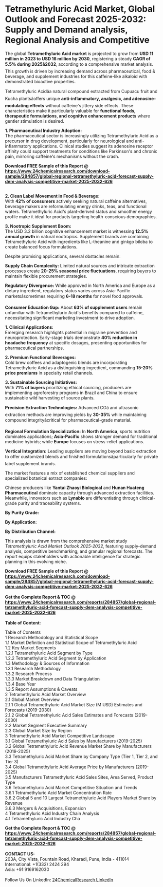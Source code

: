 <h1>Tetramethyluric Acid Market, Global Outlook and Forecast 2025-2032: Supply and Demand analysis, Regional Analysis and Competitive</h1><p>The global <strong>Tetramethyluric Acid market</strong> is projected to grow from <strong>USD 11 million in 2023 to USD 16 million by 2030</strong>, registering a steady <strong>CAGR of 5.5% during 2025â2032</strong>, according to a comprehensive market analysis. This growth is driven by increasing demand across pharmaceutical, food &amp; beverage, and supplement industries for this caffeine-like alkaloid with demonstrated bioactive properties.</p><p>Tetramethyluric Acidâa natural compound extracted from Cupuacu fruit and Kucha plantsâoffers unique <strong>anti-inflammatory, analgesic, and adenosine-modulating effects</strong> without caffeine's jittery side effects. These characteristics make it particularly valuable for <strong>functional foods, therapeutic formulations, and cognitive enhancement products</strong> where gentler stimulation is desired.</p><p><strong>1. Pharmaceutical Industry Adoption:</strong><br>
The pharmaceutical sector is increasingly utilizing Tetramethyluric Acid as a precursor in drug development, particularly for neurological and anti-inflammatory applications. Clinical studies suggest its adenosine receptor affinity could support treatments for conditions like Parkinson's and chronic pain, mirroring caffeine's mechanisms without the crash.</p><div><b>Download FREE Sample of this Report @ 
            <a href="https://www.24chemicalresearch.com/download-sample/284857/global-regional-tetramethyluric-acid-forecast-supply-dem-analysis-competitive-market-2025-2032-626">
            https://www.24chemicalresearch.com/download-sample/284857/global-regional-tetramethyluric-acid-forecast-supply-dem-analysis-competitive-market-2025-2032-626</a></b></div><br><p><strong>2. Clean Label Movement in Food &amp; Beverage:</strong><br>
With <strong>42% of consumers</strong> actively seeking natural caffeine alternatives, beverage makers are reformulating energy drinks, teas, and functional waters. Tetramethyluric Acid's plant-derived status and smoother energy profile make it ideal for products targeting health-conscious demographics.</p><p><strong>3. Nootropic Supplement Boom:</strong><br>
The USD 3.2 billion cognitive enhancement market is witnessing <strong>12.5% annual growth</strong> in natural nootropics. Supplement brands are combining Tetramethyluric Acid with ingredients like L-theanine and ginkgo biloba to create balanced focus formulations.</p><p>Despite promising applications, several obstacles remain:</p><p><strong>Supply Chain Complexity:</strong> Limited natural sources and intricate extraction processes create <strong>20-25% seasonal price fluctuations</strong>, requiring buyers to maintain flexible procurement strategies.</p><p><strong>Regulatory Divergence:</strong> While approved in North America and Europe as a dietary ingredient, regulatory status varies across Asia-Pacific marketsâsometimes requiring <strong>6-18 months</strong> for novel food approvals.</p><p><strong>Consumer Education Gap:</strong> About <strong>63% of supplement users</strong> remain unfamiliar with Tetramethyluric Acid's benefits compared to caffeine, necessitating significant marketing investment to drive adoption.</p><p><strong>1. Clinical Applications:</strong><br>
Emerging research highlights potential in migraine prevention and neuroprotection. Early-stage trials demonstrate <strong>40% reduction in headache frequency</strong> at specific dosages, presenting opportunities for pharmaceutical partnerships.</p><p><strong>2. Premium Functional Beverages:</strong><br>
Cold brew coffees and adaptogenic blends are incorporating Tetramethyluric Acid as a distinguishing ingredient, commanding <strong>15-20% price premiums</strong> in specialty retail channels.</p><p><strong>3. Sustainable Sourcing Initiatives:</strong><br>
With <strong>71% of buyers</strong> prioritizing ethical sourcing, producers are implementing agroforestry programs in Brazil and China to ensure sustainable wild harvesting of source plants.</p><p><strong>Precision Extraction Technologies:</strong> Advanced COâ and ultrasonic extraction methods are improving yields by <strong>30-35%</strong> while maintaining compound integrityâcritical for pharmaceutical-grade material.</p><p><strong>Regional Formulation Specialization:</strong> In <strong>North America</strong>, sports nutrition dominates applications; <strong>Asia-Pacific</strong> shows stronger demand for traditional medicine hybrids; while <strong>Europe</strong> focuses on stress-relief applications.</p><p><strong>Vertical Integration:</strong> Leading suppliers are moving beyond basic extraction to offer customized blends and finished formulationsâparticularly for private label supplement brands.</p><p>The market features a mix of established chemical suppliers and specialized botanical extract companies:</p><p>Chinese producers like <strong>Yantai Zhaoyi Biological</strong> and <strong>Hunan Huateng Pharmaceutical</strong> dominate capacity through advanced extraction facilities. Meanwhile, innovators such as <strong>Lynabio</strong> are differentiating through clinical-grade purity and traceability systems.</p><p><strong>By Purity Grade:</strong></p><p><strong>By Application:</strong></p><p><strong>By Distribution Channel:</strong></p><p>This analysis is drawn from the comprehensive market study <em>Tetramethyluric Acid Market Outlook 2025-2032</em>, featuring supply-demand analysis, competitive benchmarking, and granular regional forecasts. The report equips stakeholders with actionable intelligence for strategic planning in this evolving niche.</p><div><b>Download FREE Sample of this Report @ 
            <a href="https://www.24chemicalresearch.com/download-sample/284857/global-regional-tetramethyluric-acid-forecast-supply-dem-analysis-competitive-market-2025-2032-626">
            https://www.24chemicalresearch.com/download-sample/284857/global-regional-tetramethyluric-acid-forecast-supply-dem-analysis-competitive-market-2025-2032-626</a></b></div><br><div><b>Get the Complete Report & TOC @ 
            <a href="https://www.24chemicalresearch.com/reports/284857/global-regional-tetramethyluric-acid-forecast-supply-dem-analysis-competitive-market-2025-2032-626">
            https://www.24chemicalresearch.com/reports/284857/global-regional-tetramethyluric-acid-forecast-supply-dem-analysis-competitive-market-2025-2032-626</a></b></div><br>
            <b>Table of Content:</b><p>Table of Contents<br />
1 Research Methodology and Statistical Scope<br />
1.1 Market Definition and Statistical Scope of Tetramethyluric Acid<br />
1.2 Key Market Segments<br />
1.2.1 Tetramethyluric Acid Segment by Type<br />
1.2.2 Tetramethyluric Acid Segment by Application<br />
1.3 Methodology & Sources of Information<br />
1.3.1 Research Methodology<br />
1.3.2 Research Process<br />
1.3.3 Market Breakdown and Data Triangulation<br />
1.3.4 Base Year<br />
1.3.5 Report Assumptions & Caveats<br />
2 Tetramethyluric Acid Market Overview<br />
2.1 Global Market Overview<br />
2.1.1 Global Tetramethyluric Acid Market Size (M USD) Estimates and Forecasts (2019-2030)<br />
2.1.2 Global Tetramethyluric Acid Sales Estimates and Forecasts (2019-2030)<br />
2.2 Market Segment Executive Summary<br />
2.3 Global Market Size by Region<br />
3 Tetramethyluric Acid Market Competitive Landscape<br />
3.1 Global Tetramethyluric Acid Sales by Manufacturers (2019-2025)<br />
3.2 Global Tetramethyluric Acid Revenue Market Share by Manufacturers (2019-2025)<br />
3.3 Tetramethyluric Acid Market Share by Company Type (Tier 1, Tier 2, and Tier 3)<br />
3.4 Global Tetramethyluric Acid Average Price by Manufacturers (2019-2025)<br />
3.5 Manufacturers Tetramethyluric Acid Sales Sites, Area Served, Product Type<br />
3.6 Tetramethyluric Acid Market Competitive Situation and Trends<br />
3.6.1 Tetramethyluric Acid Market Concentration Rate<br />
3.6.2 Global 5 and 10 Largest Tetramethyluric Acid Players Market Share by Revenue<br />
3.6.3 Mergers & Acquisitions, Expansion<br />
4 Tetramethyluric Acid Industry Chain Analysis<br />
4.1 Tetramethyluric Acid Industry Cha</p><div><b>Get the Complete Report & TOC @ 
            <a href="https://www.24chemicalresearch.com/reports/284857/global-regional-tetramethyluric-acid-forecast-supply-dem-analysis-competitive-market-2025-2032-626">
            https://www.24chemicalresearch.com/reports/284857/global-regional-tetramethyluric-acid-forecast-supply-dem-analysis-competitive-market-2025-2032-626</a></b></div><br><b>CONTACT US:</b><br>
            203A, City Vista, Fountain Road, Kharadi, Pune, India - 411014<br>
            International: +1(332) 2424 294<br>
            Asia: +91 9169162030 <br><br>
            Follow Us On LinkedIn: <a href="https://www.linkedin.com/company/24chemicalresearch/">24ChemicalResearch LinkedIn</a>